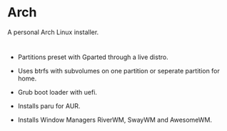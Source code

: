 # Arch
A personal Arch Linux installer.

# 

* Partitions preset with Gparted through a live distro. 
* Uses btrfs with subvolumes on one partition or seperate partition for home.
* Grub boot loader with uefi.
* Installs paru for AUR.

* Installs Window Managers RiverWM, SwayWM and AwesomeWM.

